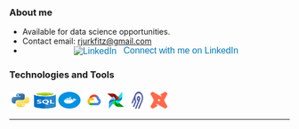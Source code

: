 <!-- ! ## Hi there, I'm Rafa! 👋<img src="https://github.com/rajput2107/rajput2107/blob/master/Assets/Earth.gif" width="24px"/> -->

<!-- ! <img src="https://raw.githubusercontent.com/MicaelliMedeiros/micaellimedeiros/master/image/computer-illustration.png" min-width="350px" max-width="350px" width="350px" align="right" alt="Computador">  -->

### About me
- Available for data science opportunities.
- Contact email: rjurkfitz@gmail.com
- <div style="text-align: center;">
  <a href="https://www.linkedin.com/in/rafaeljurkfitz/" target="_blank" style="text-decoration: none; color: #0077B5; font-family: Arial, sans-serif; font-size: 16px;">
    <img width="22" src="https://github.com/zumrudu-anka/zumrudu-anka/raw/master/images/linkedin.svg" alt="LinkedIn" style="vertical-align: middle; margin-right: 8px;"> Connect with me on LinkedIn
  </a>
</div>

### Technologies and Tools 
<div align="left">
  <img align="center" alt="Python" height="30" width="40" src="https://github.com/devicons/devicon/blob/master/icons/python/python-original.svg">
  <img align="center" alt="SQL" height="30" width="40" src="https://github.com/rafaeljurkfitz/rafaeljurkfitz/blob/main/assets/sql.svg">  
  <img align="center" alt="Docker" height="30" width="40" src="https://github.com/rafaeljurkfitz/rafaeljurkfitz/blob/main/assets/docker-svgrepo-com.svg">  
  <img align="center" alt="Google Cloud" height="40" width="40" src="https://github.com/rafaeljurkfitz/rafaeljurkfitz/blob/main/assets/google_cloud_logo_icon_159333.svg">  
  <img align="center" alt="Airflow" height="30" width="30" src="https://github.com/rafaeljurkfitz/rafaeljurkfitz/blob/main/assets/airflow-svgrepo-com.svg">
  <img align="center" alt="Airbyte" height="40" width="40" src="https://github.com/rafaeljurkfitz/rafaeljurkfitz/blob/main/assets/Airbyte.svg">  
  <img align="center" alt="Dbt" height="30" width="30" src="https://github.com/rafaeljurkfitz/rafaeljurkfitz/blob/main/assets/dbt-seeklogo.svg">  
</div>

<hr />

<!--
### Stats

<div>
  <img height="180em" src="https://github-readme-stats.vercel.app/api?username=rafaeljurkfitz&show_icons=true&theme=radical&include_all_commits=true&count_private=true" />
  <img height="180em" width="400em" src="https://github-readme-stats.vercel.app/api/top-langs/?username=rafaeljurkfitz&layout=compact&langs_count=8&theme=radical" />
</div>

![Snake animation](https://github.com/rafaeljurkfitz/rafaeljurkfitz/blob/output/github-contribution-grid-snake.svg)

<hr/>

<div align='center'>
<p> Thank you for your visit! 😁</p>
  <img src="https://komarev.com/ghpvc/?username=rafaeljurkfitz&color=blueviolet&label=profile+views" alt="rafaeljurkfitz" />
</div>

-->
